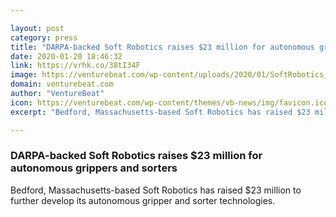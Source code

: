 ```yaml
---

layout: post
category: press
title: "DARPA-backed Soft Robotics raises $23 million for autonomous grippers and sorters"
date: 2020-01-20 18:46:32
link: https://vrhk.co/38tI34F
image: https://venturebeat.com/wp-content/uploads/2020/01/SoftRobotics_Eggs-e1579543568131.jpg?w=1200&strip=all
domain: venturebeat.com
author: "VentureBeat"
icon: https://venturebeat.com/wp-content/themes/vb-news/img/favicon.ico
excerpt: "Bedford, Massachusetts-based Soft Robotics has raised $23 million to further develop its autonomous gripper and sorter technologies."

---
```


### DARPA-backed Soft Robotics raises $23 million for autonomous grippers and sorters

Bedford, Massachusetts-based Soft Robotics has raised $23 million to further develop its autonomous gripper and sorter technologies.